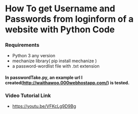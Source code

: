 # How To get Username and Passwords from loginform of a website with Python Code

### Requirements
- Python 3 any version
- mechanize library( pip install mechanize )
- a password-wordlist file with .txt extension

#### In passwordTake.py, an example url I created(http://waithawoo.000webhostapp.com/) is tested.
### Video Tutorial Link
- https://youtu.be/VFKcLg9D9Bg
